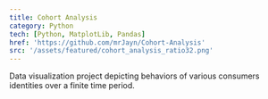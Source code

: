 ```yaml
---
title: Cohort Analysis
category: Python
tech: [Python, MatplotLib, Pandas]
href: 'https://github.com/mrJayn/Cohort-Analysis'
src: '/assets/featured/cohort_analysis_ratio32.png'
---
```


Data visualization project depicting behaviors of various consumers identities over a finite time period.
